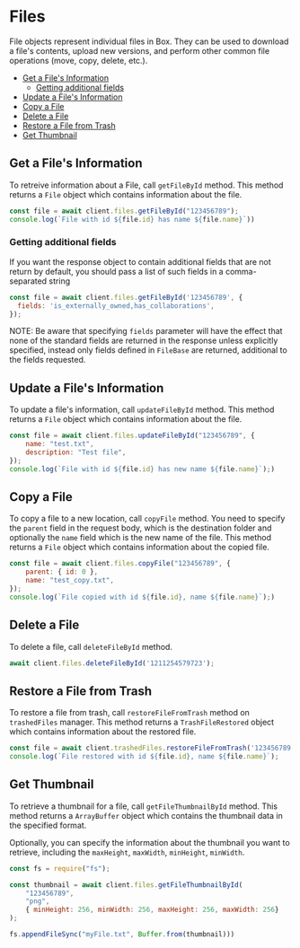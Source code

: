 # Files

File objects represent individual files in Box. They can be used to download a
file's contents, upload new versions, and perform other common file operations
(move, copy, delete, etc.).

<!-- START doctoc generated TOC please keep comment here to allow auto update -->
<!-- DON'T EDIT THIS SECTION, INSTEAD RE-RUN doctoc TO UPDATE -->

- [Get a File's Information](#get-a-files-information)
  - [Getting additional fields](#getting-additional-fields)
- [Update a File's Information](#update-a-files-information)
- [Copy a File](#copy-a-file)
- [Delete a File](#delete-a-file)
- [Restore a File from Trash](#restore-a-file-from-trash)
- [Get Thumbnail](#get-thumbnail)

<!-- END doctoc generated TOC please keep comment here to allow auto update -->

## Get a File's Information

To retreive information about a File, call `getFileById` method. This method returns a `File` object which contains information about the file.

<!-- sample get_files_id -->

```js
const file = await client.files.getFileById("123456789");
console.log(`File with id ${file.id} has name ${file.name}`))
```

### Getting additional fields

If you want the response object to contain additional fields that are not return by default, you should pass a list of
such fields in a comma-separated string

```js
const file = await client.files.getFileById('123456789', {
  fields: 'is_externally_owned,has_collaborations',
});
```

NOTE: Be aware that specifying `fields` parameter will have the effect that none of the standard fields
are returned in the response unless explicitly specified, instead only fields defined in `FileBase`
are returned, additional to the fields requested.

## Update a File's Information

To update a file's information, call `updateFileById` method. This method returns a `File` object which contains information about the file.

<!-- sample put_files_id -->

```js
const file = await client.files.updateFileById("123456789", {
    name: "test.txt",
    description: "Test file",
});
console.log(`File with id ${file.id} has new name ${file.name}`);)
```

## Copy a File

To copy a file to a new location, call `copyFile` method.
You need to specify the `parent` field in the request body, which is the destination folder and optionally the `name` field which is the new name of the file.
This method returns a `File` object which contains information about the copied file.

<!-- sample post_files_id_copy -->

```js
const file = await client.files.copyFile("123456789", {
    parent: { id: 0 },
    name: "test_copy.txt",
});
console.log(`File copied with id ${file.id}, name ${file.name}`);)
```

## Delete a File

To delete a file, call `deleteFileById` method.

<!-- sample delete_files_id -->

```js
await client.files.deleteFileById('1211254579723');
```

## Restore a File from Trash

To restore a file from trash, call `restoreFileFromTrash` method on `trashedFiles` manager.
This method returns a `TrashFileRestored` object which contains information about the restored file.

<!-- sample post_files_id -->

```js
const file = await client.trashedFiles.restoreFileFromTrash('123456789');
console.log(`File restored with id ${file.id}, name ${file.name}`);
```

## Get Thumbnail

To retrieve a thumbnail for a file, call `getFileThumbnailById` method. This method returns a `ArrayBuffer` object which contains the thumbnail data in the specified format.

Optionally, you can specify the information about the thumbnail you want to retrieve, including the `maxHeight`, `maxWidth`, `minHeight`, `minWidth`.

<!-- sample get_files_id_thumbnail_id -->

```js
const fs = require("fs");

const thumbnail = await client.files.getFileThumbnailById(
    "123456789",
    "png",
    { minHeight: 256, minWidth: 256, maxHeight: 256, maxWidth: 256}
);

fs.appendFileSync("myFile.txt", Buffer.from(thumbnail)))
```

